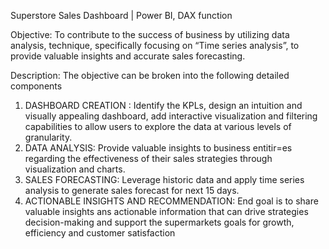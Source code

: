 Superstore Sales Dashboard |  Power BI, DAX function

Objective: To contribute to the success of business by utilizing data analysis, technique, specifically focusing on “Time series analysis”, to provide valuable insights and accurate sales forecasting.

Description:
The objective can be broken into the following detailed components 
1) DASHBOARD CREATION :
   Identify the KPLs, design an intuition and visually appealing dashboard, 
   add interactive visualization and filtering capabilities to allow users to 
   explore the data at various levels of granularity.
2) DATA ANALYSIS:
   Provide valuable insights to business entitir=es regarding the effectiveness 
   of their sales strategies through visualization and charts.
3) SALES FORECASTING:
   Leverage historic data and apply time series analysis to generate sales 
   forecast for next 15 days.
4) ACTIONABLE INSIGHTS AND RECOMMENDATION:
   End goal is to share valuable insights ans actionable information that can drive strategies decision-making and support the supermarkets goals for growth, efficiency and 
   customer satisfaction  
    
